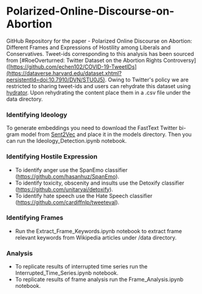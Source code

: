# Polarized-Online-Discourse-on-Abortion

GitHub Repository for the paper - Polarized Online Discourse on Abortion: Different Frames and Expressions of Hostility among Liberals and Conservatives. 
Tweet-ids corresponding to this analysis has been sourced from [#RoeOverturned: Twitter Dataset on the Abortion Rights Controversy]([https://github.com/echen102/COVID-19-TweetIDs](https://dataverse.harvard.edu/dataset.xhtml?persistentId=doi:10.7910/DVN/STU0J5). Owing to Twitter's policy we are restricted to sharing tweet-ids and users can rehydrate this dataset using [hydrator](https://github.com/DocNow/hydrator). Upon rehydrating the content place them in a .csv file under the data directory.

### Identifying Ideology

To generate embeddings you need to download the FastText Twitter bi-gram model from [Sent2Vec](https://drive.google.com/file/d/0B6VhzidiLvjSeHI4cmdQdXpTRHc/view) and place it in the models directory. Then you can run the Ideology_Detection.ipynb notebook.

### Identifying Hostile Expression

- To identify anger use the SpanEmo classifier (https://github.com/hasanhuz/SpanEmo).
- To identify toxicity, obscenity and insults use the Detoxify classifier (https://github.com/unitaryai/detoxify).
- To identify hate speech use the Hate Speech classifier (https://github.com/cardiffnlp/tweeteval).

### Identifying Frames

- Run the Extract_Frame_Keywords.ipynb notebook to extract frame relevant keywords from Wikipedia articles under /data directory.

### Analysis

- To replicate results of interrupted time series run the Interrupted_Time_Series.ipynb notebook.
- To replicate results of frame analysis run the Frame_Analysis.ipynb notebook.


